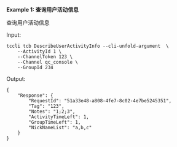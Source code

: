 **Example 1: 查询用户活动信息**

查询用户活动信息

Input: 

```
tccli tcb DescribeUserActivityInfo --cli-unfold-argument  \
    --ActivityId 1 \
    --ChannelToken 123 \
    --Channel qc_console \
    --GroupId 234
```

Output: 
```
{
    "Response": {
        "RequestId": "51a33e48-a808-4fe7-8c02-4e7be5245351",
        "Tag": "123",
        "Notes": "1;2;3",
        "ActivityTimeLeft": 1,
        "GroupTimeLeft": 1,
        "NickNameList": "a,b,c"
    }
}
```

